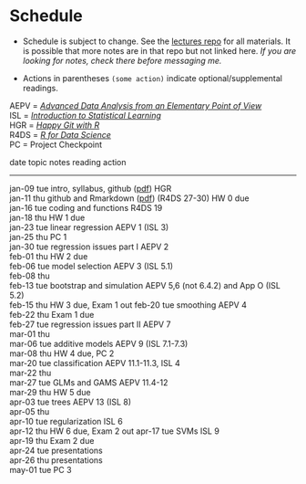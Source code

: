 # Schedule




* Schedule is subject to change. See the [lectures repo](https://github.com/stats-432sp2018/lectures) for all materials. It is possible that more notes are in that repo but not linked here. _If you are looking for notes, check there before messaging me._  

* Actions in parentheses `(some action)` indicate optional/supplemental readings.

AEPV = [_Advanced Data Analysis from an Elementary Point of View_](http://www.stat.cmu.edu/~cshalizi/ADAfaEPoV/ADAfaEPoV.pdf)  
ISL = [_Introduction to Statistical Learning_](http://www-bcf.usc.edu/~gareth/ISL/)  
HGR = [_Happy Git with R_](http://happygitwithr.com/)  
R4DS = [_R for Data Science_](http://r4ds.had.co.nz)  
PC = Project Checkpoint


date         topic                       notes                                                                                           reading                                    action               
-----------  --------------------------  ----------------------------------------------------------------------------------------------  -----------------------------------------  ---------------------
jan-09 tue   intro, syllabus, github     (<a href=https://raw.githubusercontent.com/stats-432sp2018/lectures/master/lec01.pdf>pdf</a>)   HGR                                                             
jan-11 thu   github and Rmarkdown        (<a href=https://raw.githubusercontent.com/stats-432sp2018/lectures/master/lec02.pdf>pdf</a>)   (R4DS 27-30)                               HW 0 due             
jan-16 tue   coding and functions                                                                                                        R4DS 19                                                         
jan-18 thu                                                                                                                                                                          HW 1 due             
jan-23 tue   linear regression                                                                                                           AEPV 1 (ISL 3)                                                  
jan-25 thu                                                                                                                                                                          PC 1                 
jan-30 tue   regression issues part I                                                                                                    AEPV 2                                                          
feb-01 thu                                                                                                                                                                          HW 2 due             
feb-06 tue   model selection                                                                                                             AEPV 3 (ISL 5.1)                                                
feb-08 thu                                                                                                                                                                                               
feb-13 tue   bootstrap and simulation                                                                                                    AEPV 5,6 (not 6.4.2) and App O (ISL 5.2)                        
feb-15 thu                                                                                                                                                                          HW 3 due, Exam 1 out 
feb-20 tue   smoothing                                                                                                                   AEPV 4                                                          
feb-22 thu                                                                                                                                                                          Exam 1 due           
feb-27 tue   regression issues part II                                                                                                   AEPV 7                                                          
mar-01 thu                                                                                                                                                                                               
mar-06 tue   additive models                                                                                                             AEPV 9 (ISL 7.1-7.3)                                            
mar-08 thu                                                                                                                                                                          HW 4 due, PC 2       
mar-20 tue   classification                                                                                                              AEPV 11.1-11.3, ISL 4                                           
mar-22 thu                                                                                                                                                                                               
mar-27 tue   GLMs and GAMS                                                                                                               AEPV 11.4-12                                                    
mar-29 thu                                                                                                                                                                          HW 5 due             
apr-03 tue   trees                                                                                                                       AEPV 13 (ISL 8)                                                 
apr-05 thu                                                                                                                                                                                               
apr-10 tue   regularization                                                                                                              ISL 6                                                           
apr-12 thu                                                                                                                                                                          HW 6 due, Exam 2 out 
apr-17 tue   SVMs                                                                                                                        ISL 9                                                           
apr-19 thu                                                                                                                                                                          Exam 2 due           
apr-24 tue                                                                                                                                                                          presentations        
apr-26 thu                                                                                                                                                                          presentations        
may-01 tue                                                                                                                                                                          PC 3                 
